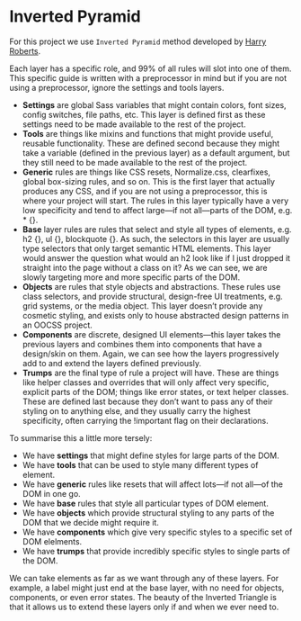 # Inverted Pyramid

For this project we use `Inverted Pyramid` method developed by [Harry Roberts](http://csswizardry.com).

Each layer has a specific role, and 99% of all rules will slot into one of them. This specific guide is written with a preprocessor in mind but if you are not using a preprocessor, ignore the settings and tools layers.

 - **Settings** are global Sass variables that might contain colors, font sizes, config switches, file paths, etc. This layer is defined first as these settings need to be made available to the rest of the project.
 - **Tools** are things like mixins and functions that might provide useful, reusable functionality. These are defined second because they might take a variable (defined in the previous layer) as a default argument, but they still need to be made available to the rest of the project.
 - **Generic** rules are things like CSS resets, Normalize.css, clearfixes, global box-sizing rules, and so on. This is the first layer that actually produces any CSS, and if you are not using a preprocessor, this is where your project will start. The rules in this layer typically have a very low specificity and tend to affect large—if not all—parts of the DOM, e.g. * {}.
 - **Base** layer rules are rules that select and style all types of elements, e.g. h2 {}, ul {}, blockquote {}. As such, the selectors in this layer are usually type selectors that only target semantic HTML elements. This layer would answer the question what would an h2 look like if I just dropped it straight into the page without a class on it? As we can see, we are slowly targeting more and more specific parts of the DOM.
 - **Objects** are rules that style objects and abstractions. These rules use class selectors, and provide structural, design-free UI treatments, e.g. grid systems, or the media object. This layer doesn’t provide any cosmetic styling, and exists only to house abstracted design patterns in an OOCSS project.
 - **Components** are discrete, designed UI elements—this layer takes the previous layers and combines them into components that have a design/skin on them. Again, we can see how the layers progressively add to and extend the layers defined previously.
 - **Trumps** are the final type of rule a project will have. These are things like helper classes and overrides that will only affect very specific, explicit parts of the DOM; things like error states, or text helper classes. These are defined last because they don’t want to pass any of their styling on to anything else, and they usually carry the highest specificity, often carrying the !important flag on their declarations.

To summarise this a little more tersely:

 - We have **settings** that might define styles for large parts of the DOM.
 - We have **tools** that can be used to style many different types of element.
 - We have **generic** rules like resets that will affect lots—if not all—of the DOM in one go.
 - We have **base** rules that style all particular types of DOM element.
 - We have **objects** which provide structural styling to any parts of the DOM that we decide might require it.
 - We have **components** which give very specific styles to a specific set of DOM elelments.
 - We have **trumps** that provide incredibly specific styles to single parts of the DOM.

We can take elements as far as we want through any of these layers. For example, a label might just end at the base layer, with no need for objects, components, or even error states. The beauty of the Inverted Triangle is that it allows us to extend these layers only if and when we ever need to.